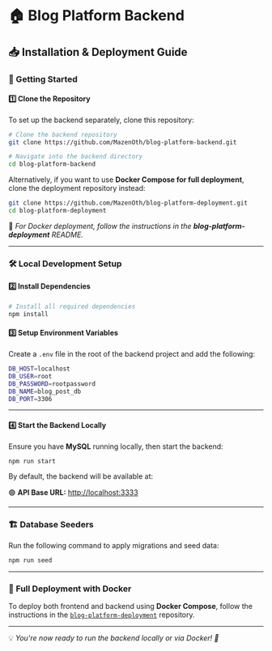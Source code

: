 
# 🏠 Blog Platform Backend  

## 📥 Installation & Deployment Guide  

### 🚀 Getting Started  

#### 1️⃣ Clone the Repository  

To set up the backend separately, clone this repository:  

```sh
# Clone the backend repository
git clone https://github.com/MazenOth/blog-platform-backend.git

# Navigate into the backend directory
cd blog-platform-backend
```

Alternatively, if you want to use **Docker Compose for full deployment**, clone the deployment repository instead:  

```sh
git clone https://github.com/MazenOth/blog-platform-deployment.git
cd blog-platform-deployment
```

📌 _For Docker deployment, follow the instructions in the **blog-platform-deployment** README._

---

### 🛠 Local Development Setup  

#### 2️⃣ Install Dependencies  

```sh
# Install all required dependencies
npm install
```

#### 3️⃣ Setup Environment Variables  

Create a `.env` file in the root of the backend project and add the following:  

```sh
DB_HOST=localhost
DB_USER=root
DB_PASSWORD=rootpassword
DB_NAME=blog_post_db
DB_PORT=3306

```

---

#### 4️⃣ Start the Backend Locally  

Ensure you have **MySQL** running locally, then start the backend:  

```sh
npm run start
```

By default, the backend will be available at:  

🟢 **API Base URL:** [http://localhost:3333](http://localhost:3333)

---

### 🏗 Database Seeders  

Run the following command to apply migrations and seed data:  

```sh
npm run seed
```

---

### 🔗 Full Deployment with Docker  

To deploy both frontend and backend using **Docker Compose**, follow the instructions in the [`blog-platform-deployment`](https://github.com/MazenOth/blog-platform-deployment) repository.

---

💡 _You're now ready to run the backend locally or via Docker! 🚀_

